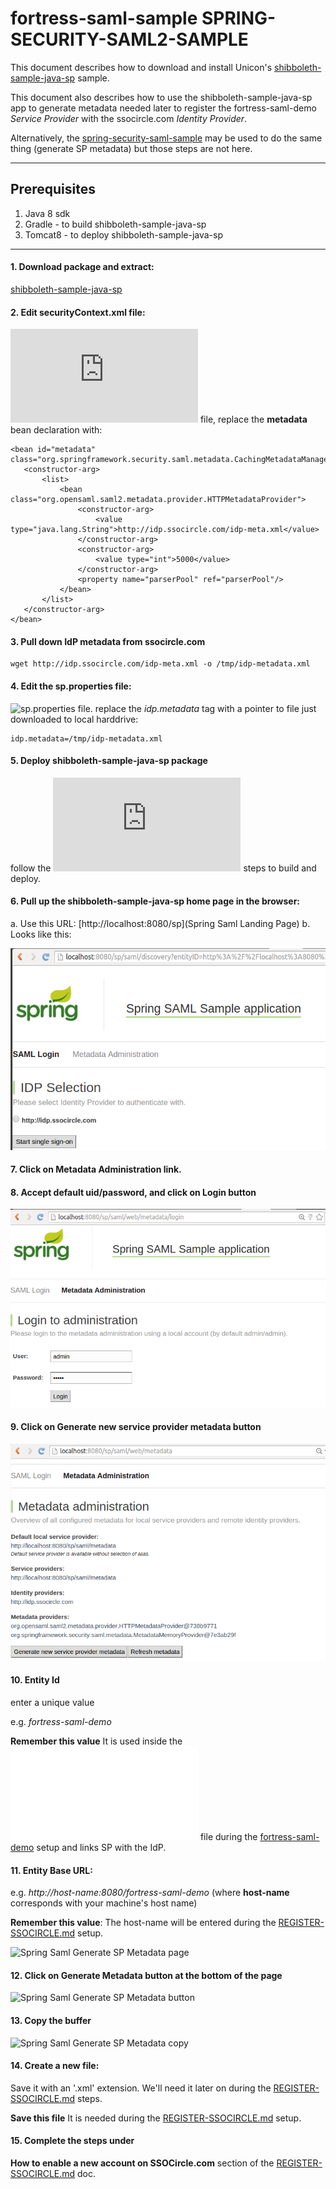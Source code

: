 # fortress-saml-sample SPRING-SECURITY-SAML2-SAMPLE

 This document describes how to download and install Unicon's [shibboleth-sample-java-sp](https://github.com/UniconLabs/shibboleth-sample-java-sp) sample.

 This document also describes how to use the shibboleth-sample-java-sp app to generate metadata needed later to register the fortress-saml-demo *Service Provider* with the ssocircle.com *Identity Provider*.

 Alternatively, the [spring-security-saml-sample](https://github.com/spring-projects/spring-security-saml/tree/master/sample) may be used to do the same thing (generate SP metadata) but those steps are not here.

-------------------------------------------------------------------------------

## Prerequisites
1. Java 8 sdk
2. Gradle - to build shibboleth-sample-java-sp
3. Tomcat8 - to deploy shibboleth-sample-java-sp

-------------------------------------------------------------------------------

#### 1. Download package and extract:

 [shibboleth-sample-java-sp](https://github.com/UniconLabs/shibboleth-sample-java-sp/archive/master.zip)

#### 2. Edit securityContext.xml file:

 ![securityContext.xml](https://github.com/UniconLabs/shibboleth-sample-java-sp/blob/master/src/main/webapp/WEB-INF/securityContext.xml) file, replace the **metadata** bean declaration with:

 ```
 <bean id="metadata" class="org.springframework.security.saml.metadata.CachingMetadataManager">
    <constructor-arg>
        <list>
            <bean class="org.opensaml.saml2.metadata.provider.HTTPMetadataProvider">
                <constructor-arg>
                    <value type="java.lang.String">http://idp.ssocircle.com/idp-meta.xml</value>
                </constructor-arg>
                <constructor-arg>
                    <value type="int">5000</value>
                </constructor-arg>
                <property name="parserPool" ref="parserPool"/>
            </bean>
        </list>
    </constructor-arg>
 </bean>
 ```

#### 3. Pull down IdP metadata from ssocircle.com

 ```
 wget http://idp.ssocircle.com/idp-meta.xml -o /tmp/idp-metadata.xml
 ```

#### 4. Edit the sp.properties file:

 ![sp.properties](https://github.com/UniconLabs/shibboleth-sample-java-sp/blob/master/src/main/webapp/WEB-INF/sp.properties) file.
 replace the *idp.metadata* tag with a pointer to file just downloaded to local harddrive:

 ```
 idp.metadata=/tmp/idp-metadata.xml
 ```

#### 5. Deploy shibboleth-sample-java-sp package
 follow the ![README.md](https://github.com/UniconLabs/shibboleth-sample-java-sp/blob/master/README.md) steps to build and deploy.

#### 6. Pull up the shibboleth-sample-java-sp home page in the browser:

 a. Use this URL: [http://localhost:8080/sp](Spring Saml Landing Page)
 b. Looks like this:

 ![Spring Saml Landing page](src/main/javadoc/doc-files/Spring-Saml-Landing-Page.png "Landing Page")

#### 7. Click on **Metadata Administration** link.

#### 8. Accept default uid/password, and click on **Login** button

 ![Spring Saml Login page](src/main/javadoc/doc-files/Spring-Saml-Login-Page.png "Login Page")

#### 9. Click on **Generate new service provider metadata** button

 ![Spring Saml Generate SP Metadata page](src/main/javadoc/doc-files/Spring-Saml-Generate-Metadata.png "Generate SP Metadata")

#### 10. Entity Id

 enter a unique value

 e.g. *fortress-saml-demo*

 **Remember this value**  It is used inside the ![securityContext.xml](src/main/webapp/WEB-INF/securityContext.xml) file during the [fortress-saml-demo](README.md) setup and links SP with the IdP.

#### 11. Entity Base URL:

 e.g. *http://host-name:8080/fortress-saml-demo*  (where **host-name** corresponds with your machine's host name)

 **Remember this value**: The host-name will be entered during the [REGISTER-SSOCIRCLE.md](REGISTER-SSOCIRCLE.md) setup.

 ![Spring Saml Generate SP Metadata page](https://github.com/shawnmckinney/fortress-saml-demo/blob/master/src/main/javadoc/doc-files/Spring-Saml-Metadata-Generation-Page.png "Generate SP Metadata Page")

#### 12. Click on **Generate Metadata** button at the bottom of the page

 ![Spring Saml Generate SP Metadata button](https://github.com/shawnmckinney/fortress-saml-demo/blob/master/src/main/javadoc/doc-files/Spring-Saml-Generate-Metadata-Button.png "Generate SP Metadata Button")

#### 13. Copy the buffer

 ![Spring Saml Generate SP Metadata copy](https://github.com/shawnmckinney/fortress-saml-demo/blob/master/src/main/javadoc/doc-files/Spring-Saml-Copy-Metadata.png "Generate SP Metadata Copy")

#### 14. Create a new file:

 Save it with an '.xml' extension.  We'll need it later on during the [REGISTER-SSOCIRCLE.md](REGISTER-SSOCIRCLE.md) steps.

 **Save this file** It is needed during the [REGISTER-SSOCIRCLE.md](REGISTER-SSOCIRCLE.md) setup.

#### 15. Complete the steps under

 **How to enable a new account on SSOCircle.com** section of the [REGISTER-SSOCIRCLE.md](REGISTER-SSOCIRCLE.md) doc.
